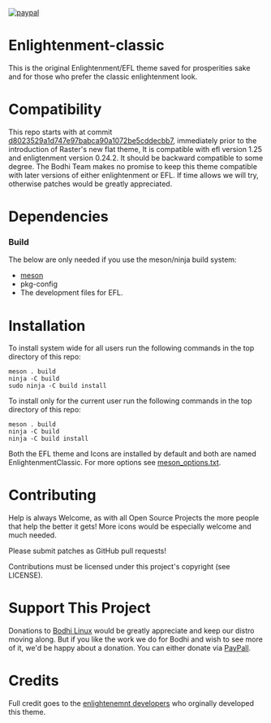 [![paypal](https://www.paypalobjects.com/en_US/i/btn/btn_donate_SM.gif)](https://www.paypal.com/paypalme/rbtylee)

# Enlightenment-classic

This is the original Enlightenment/EFL theme saved for prosperities sake and for those who prefer the classic enlightenment look.

# Compatibility

This repo starts with at commit [d8023529a1d747e97babca90a1072be5cddecbb7](https://git.enlightenment.org/core/efl.git/commit/data/elementary/themes?id=d8023529a1d747e97babca90a1072be5cddecbb7), immediately prior to the introduction of Raster's new flat theme, It is compatible with efl version 1.25 and enligtenment version 0.24.2. It should be backward compatible to some degree. The Bodhi Team makes no promise to keep this theme compatible with later versions of either enlightenment or EFL. If time allows we will try, otherwise patches would be greatly appreciated.

# Dependencies

### Build
The below are only needed if you use the meson/ninja build system:

* [meson](https://mesonbuild.com/)
* pkg-config
* The development files for EFL.

# Installation
To install system wide for all users run the following commands in the top directory of this repo:

```ShellSession
meson . build
ninja -C build
sudo ninja -C build install
```
To install only for the current user run the following commands in the top directory of this repo:

```ShellSession
meson . build
ninja -C build
ninja -C build install
```

Both the EFL theme and Icons are installed by default and both are named EnlightenmentClassic. For more options see [meson_options.txt](https://github.com/BodhiDev/enlightenment-classic/blob/main/meson_options.txt).

# Contributing

Help is always Welcome, as with all Open Source Projects the more people that help the better it gets!
More icons would be especially welcome and much needed.

Please submit patches as GitHub pull requests!

Contributions must be licensed under this project's copyright (see LICENSE).

# Support This Project

Donations to [Bodhi Linux](https://www.bodhilinux.com/donate/) would be greatly appreciate and keep our distro moving along. But if you like the work we do for Bodhi and wish to see more of it, we'd be happy about a donation. You can either donate via [PayPall](https://www.paypal.com/paypalme/rbtylee). 

# Credits

Full credit goes to the [enlightenemnt developers](https://git.enlightenment.org/core/efl.git/tree/AUTHORS) who orginally developed this theme.
